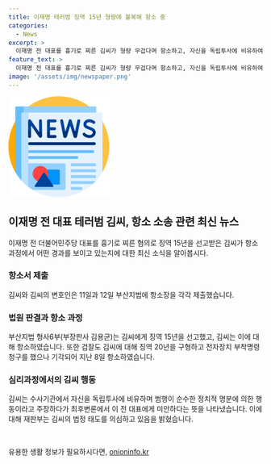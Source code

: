 ```yaml
---
title: 이재명 테러범 징역 15년 형량에 불복해 항소 중
categories:
  - News
excerpt: >
  이재명 전 대표를 흉기로 찌른 김씨가 형량 무겁다며 항소하고, 자신을 독립투사에 비유하여 범행을 정치적 명분이라고 주장. 검찰은 징역 20년 구형했으나 법원은 15년 선고. 김씨는 최후변론에서 이재명 대표에게 사과했으나 재판부는 진지한 반성인지 의문 표현. 최근 항소를 통해 전자장치 부착명령 기각과 형량 차이를 이유로 불복하고 있다.
feature_text: >
  이재명 전 대표를 흉기로 찌른 김씨가 형량 무겁다며 항소하고, 자신을 독립투사에 비유하여 범행을 정치적 명분이라고 주장. 검찰은 징역 20년 구형했으나 법원은 15년 선고. 김씨는 최후변론에서 이재명 대표에게 사과했으나 재판부는 진지한 반성인지 의문 표현. 최근 항소를 통해 전자장치 부착명령 기각과 형량 차이를 이유로 불복하고 있다.
image: '/assets/img/newspaper.png'
---
```


<p><img src="/assets/img/newspaper.png" alt="kimp 속보" /></p>

<h2 data-ke-size="size26">이재명 전 대표 테러범 김씨, 항소 소송 관련 최신 뉴스</h2>

<p data-ke-size="size16">이재명 전 더불어민주당 대표를 흉기로 찌른 혐의로 징역 15년을 선고받은 김씨가 항소 과정에서 어떤 경과를 보이고 있는지에 대한 최신 소식을 알아봅시다.</p>

<h3>항소서 제출</h3>

<p data-ke-size="size16">김씨와 김씨의 변호인은 11일과 12일 부산지법에 항소장을 각각 제출했습니다.</p>

<h3>법원 판결과 항소 과정</h3>

<p data-ke-size="size16">부산지법 형사6부(부장판사 김용균)는 김씨에게 징역 15년을 선고했고, 김씨는 이에 대해 항소하였습니다. 또한 검찰도 김씨에 대해 징역 20년을 구형하고 전자장치 부착명령 청구를 했으나 기각되어 지난 8일 항소하였습니다.</p>

<h3>심리과정에서의 김씨 행동</h3>

<p data-ke-size="size16">김씨는 수사기관에서 자신을 독립투사에 비유하며 범행이 순수한 정치적 명분에 의한 행동이라고 주장하다가 최후변론에서 이 전 대표에게 미안하다는 뜻을 나타냈습니다. 이에 대해 재판부는 김씨의 법정 태도를 의심하고 있음을 밝혔습니다.</p>

<p data-ke-size="size16">&nbsp;</p>
유용한 생활 정보가 필요하시다면, <a href="https://onioninfo.kr" rel="dofollow">onioninfo.kr</a>


